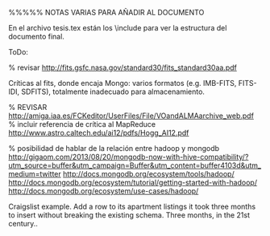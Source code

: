 %%%%% NOTAS VARIAS PARA AÑADIR AL DOCUMENTO


En el archivo tesis.tex están los \include para ver la estructura del documento final.


ToDo:


% revisar http://fits.gsfc.nasa.gov/standard30/fits_standard30aa.pdf

Críticas al fits, donde encaja Mongo: varios formatos (e.g. IMB-FITS, FITS-IDI, SDFITS), totalmente inadecuado para almacenamiento. 

% REVISAR http://amiga.iaa.es/FCKeditor/UserFiles/File/VOandALMAarchive_web.pdf
% incluir referencia de crítica al MapReduce
http://www.astro.caltech.edu/ai12/pdfs/Hogg_AI12.pdf

% posibilidad de hablar de la relación entre hadoop y mongodb
http://gigaom.com/2013/08/20/mongodb-now-with-hive-compatibility/?utm_source=buffer&utm_campaign=Buffer&utm_content=buffer4103d&utm_medium=twitter
http://docs.mongodb.org/ecosystem/tools/hadoop/
http://docs.mongodb.org/ecosystem/tutorial/getting-started-with-hadoop/
http://docs.mongodb.org/ecosystem/use-cases/hadoop/


Craigslist example. Add a row to its apartment listings it took three months to insert without breaking the existing schema. Three months, in the 21st century..

